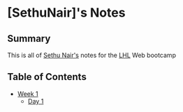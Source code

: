 # [SethuNair]'s Notes
## Summary
This is all of [Sethu Nair's](https://github.com/sl-nair) notes for the [LHL](https://www.lighthouselabs.ca/) Web bootcamp 
## Table of Contents
* [Week 1](/Week_1)
  * [Day 1](/Week_1/Day_1)
